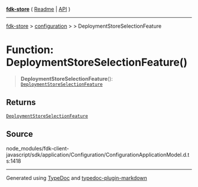 [**fdk-store**](../../../README.md) ( [Readme](../../../README.md) \| [API](../../../API.md) )

---

[fdk-store](../../../API.md) > [configuration](../../README.md) > [<internal>](../README.md) > DeploymentStoreSelectionFeature

# Function: DeploymentStoreSelectionFeature()

> **DeploymentStoreSelectionFeature**(): [`DeploymentStoreSelectionFeature`](../type-aliases/type-alias.DeploymentStoreSelectionFeature.md)

## Returns

[`DeploymentStoreSelectionFeature`](../type-aliases/type-alias.DeploymentStoreSelectionFeature.md)

## Source

node_modules/fdk-client-javascript/sdk/application/Configuration/ConfigurationApplicationModel.d.ts:1418

---

Generated using [TypeDoc](https://typedoc.org/) and [typedoc-plugin-markdown](https://www.npmjs.com/package/typedoc-plugin-markdown)
